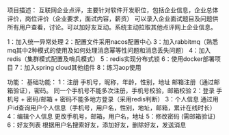 项目描述：
    互联网企业点评，主要针对软件开发职位，包括企业信息，企业总体评价，岗位评价（企业要求，面试内容，薪资）
    可以录入企业面试题目及问题供所有用户查看，讨论。可以加好友互动。系统主动拉取其他点评网上企业信息。
    
    
1：加入统一异常处理
2：配置文件采用nacos配置中心
3：加入rabbitmq（熟悉mq其中2种模式的使用及如何处理消息幂等性问题和消息丢失问题）
4：加入redis（集群模式配置及哨兵模式）
5：redis实现分布式锁
6：使用docker部署项目
7：加入spring cloud其他组件
8：练习aop使用

功能：
	基础功能：
		1：注册   手机号，昵称，年龄，性别，地址 邮箱注册（通过邮箱验证），密码。 同一个手机号不能多次注册，手机号校验，邮箱校验
		2：登录   手机号 + 密码/邮箱 + 密码不能多地方登录（采用redis判断）
   		3：个人信息     通过用户id查询用户个人信息（手机号，用户名，性别，地址，邮箱，累计在线时长）
   		4：编辑个人信息   更改手机号，邮箱，用户名，地址
   		5：修改密码   (需邮箱验证)
   		6：好友列表  根据用户名搜索好友，添加好友，删除好友，发送消息
    
